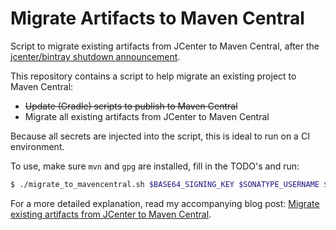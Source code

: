 # Migrate Artifacts to Maven Central
Script to migrate existing artifacts from JCenter to Maven Central, after the [jcenter/bintray shutdown announcement][shutdown].

This repository contains a script to help migrate an existing project to Maven Central:

- ~~Update (Gradle) scripts to publish to Maven Central~~
- Migrate all existing artifacts from JCenter to Maven Central

Because all secrets are injected into the script, this is ideal to run on a CI environment.

To use, make sure `mvn` and `gpg` are installed, fill in the TODO's and run:

```bash
$ ./migrate_to_mavencentral.sh $BASE64_SIGNING_KEY $SONATYPE_USERNAME $SONATYPE_PASSWORD
```

For a more detailed explanation, read my accompanying blog post: [Migrate existing artifacts from JCenter to Maven Central][blog]. 


[shutdown]: https://jfrog.com/blog/into-the-sunset-bintray-jcenter-gocenter-and-chartcenter/
[sonatype]: https://issues.sonatype.org/secure/Dashboard.jspa
[blog]: https://jeroenmols.com/blog/2021/03/24/migrate-artifacts-mavencentral/#4b-add-all-required-info-to-pomxml

